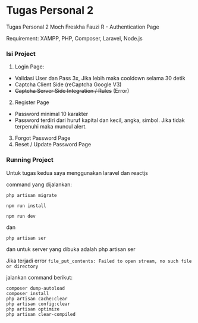 # Tugas Personal 2

Tugas Personal 2 Moch Freskha Fauzi R - Authentication Page

Requirement:
XAMPP, PHP,
Composer,
Laravel,
Node.js

### Isi Project
1. Login Page:
- Validasi User dan Pass 3x, Jika lebih maka cooldown selama 30 detik
- Captcha Client Side (reCaptcha Google V3)
- ~~Captcha Server Side Integration / Rules~~ (Error)
2. Register Page
- Password minimal 10 karakter
- Password terdiri dari huruf kapital dan kecil, angka, simbol. Jika tidak terpenuhi maka muncul alert.
3. Forgot Password Page
4. Reset / Update Password Page

### Running Project

Untuk tugas kedua saya menggunakan laravel dan reactjs

command yang dijalankan:

```php artisan migrate```

```npm run install```

``npm run dev`` 

dan

``php artisan ser``

dan untuk server yang dibuka adalah php artisan ser

Jika terjadi error ``file_put_contents: Failed to open stream, no such file or directory``

jalankan command berikut:
```
composer dump-autoload
composer install
php artisan cache:clear
php artisan config:clear
php artisan optimize
php artisan clear-compiled
```
